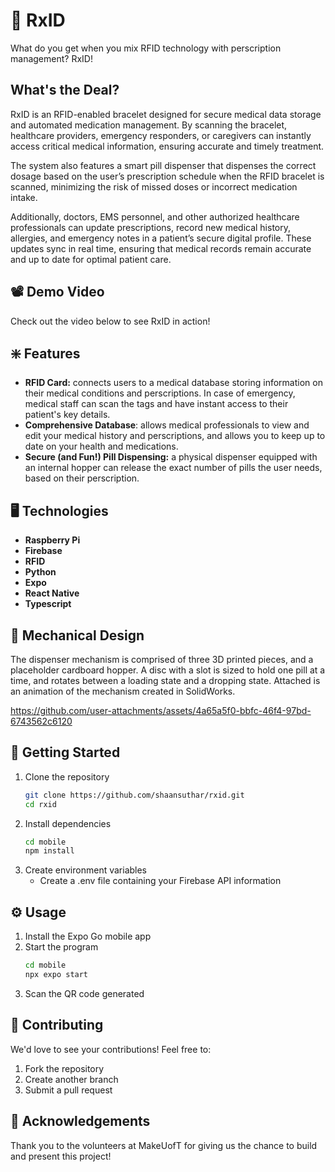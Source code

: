 # 💊 RxID

What do you get when you mix RFID technology with perscription management? RxID!

## What's the Deal?
RxID is an RFID-enabled bracelet designed for secure medical data storage and automated medication management. By scanning the bracelet, healthcare providers, emergency responders, or caregivers can instantly access critical medical information, ensuring accurate and timely treatment.

The system also features a smart pill dispenser that dispenses the correct dosage based on the user’s prescription schedule when the RFID bracelet is scanned, minimizing the risk of missed doses or incorrect medication intake.

Additionally, doctors, EMS personnel, and other authorized healthcare professionals can update prescriptions, record new medical history, allergies, and emergency notes in a patient’s secure digital profile. These updates sync in real time, ensuring that medical records remain accurate and up to date for optimal patient care. 

## 📽️ Demo Video
Check out the video below to see RxID in action!

## ❇️ Features
- **RFID Card:** connects users to a medical database storing information on their medical conditions and perscriptions. In case of emergency, medical staff can scan the tags and have instant access to their patient's key details.
- **Comprehensive Database**: allows medical professionals to view and edit your medical history and perscriptions, and allows you to keep up to date on your health and medications.  
- **Secure (and Fun!) Pill Dispensing:** a physical dispenser equipped with an internal hopper can release the exact number of pills the user needs, based on their perscription.  

## 🖥️ Technologies
- **Raspberry Pi**
- **Firebase**
- **RFID**
- **Python**
- **Expo**
- **React Native**
- **Typescript**

## 🔧 Mechanical Design
The dispenser mechanism is comprised of three 3D printed pieces, and a placeholder cardboard hopper. A disc with a slot is sized to hold one pill at a time, and rotates between a loading state and a dropping state. Attached is an animation of the mechanism created in SolidWorks. 

https://github.com/user-attachments/assets/4a65a5f0-bbfc-46f4-97bd-6743562c6120

## 🚀 Getting Started
1. Clone the repository
   ```bash
   git clone https://github.com/shaansuthar/rxid.git
   cd rxid
   ```
2. Install dependencies
   ```bash
   cd mobile
   npm install
   ```
3. Create environment variables
   - Create a .env file containing your Firebase API information

## ⚙️ Usage
1. Install the Expo Go mobile app
2. Start the program
   ```bash
   cd mobile
   npx expo start
   ```
3. Scan the QR code generated

## 🤝 Contributing
We'd love to see your contributions! Feel free to:
1. Fork the repository
2. Create another branch
3. Submit a pull request

## 🎁 Acknowledgements
Thank you to the volunteers at MakeUofT for giving us the chance to build and present this project!
